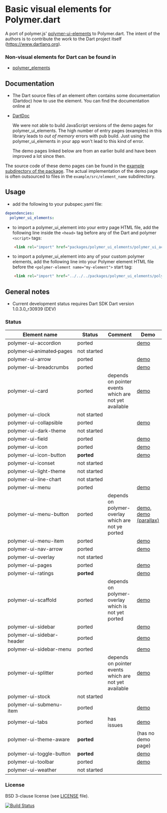 # Basic visual elements for Polymer.dart

A port of polymer.js' [polymer-ui-elements](https://github.com/Polymer/polymer-ui-elements) to Polymer.dart.
The intent of the authors is to contribute the work to the Dart project itself (https://www.dartlang.org).

### Non-visual elements for Dart can be found in
* [polymer_elements](https://github.com/ErikGrimes/polymer_elements)

## Documentation
* The Dart source files of an element often contains some documentation (Dartdoc) how to use the element. You can find the documentation online at  
* [DartDoc](http://erikgrimes.github.io/polymer_elements/docs/index.html)
    
    We were not able to build JavaScript versions of the demo pages for polymer_ui_elements.
    The high number of entry pages (examples) in this library leads to *out of memory* errors with pub build. 
    Just using the polymer_ui_elements in your app won't lead to this kind of error.
    
    The demo pages linked below are from an earlier build and have been improved a lot since then. 

The source code of these demo pages can be found in the [example subdirectory of the package](https://github.com/ErikGrimes/polymer_ui_elements/tree/master/example). 
The actual implementation of the demo page is often outsourced to files in the `example/src/element_name` subdirectory.

## Usage
* add the following to your pubspec.yaml file: 

```yaml
dependencies:
  polymer_ui_elements:
```

* to import a polymer_ui_element into your entry page HTML file, add the following line inside the `<head>` tag before any of the Dart and polymer `<script>` tags: 
  
```html  
    <link rel="import" href="packages/polymer_ui_elements/polymer_ui_accordion/polymer_ui_accordion.html">
```

* to import a polymer_ui_element into any of your custom polymer elements, add the following line into your Polymer element HTML file before the `<polymer-element name="my-element">` start tag:
  
```html
    <link rel="import" href="../../../packages/polymer_ui_elements/polymer_ui_icon/polymer_ui_icon.html">
```

## General notes

* Current development status requires Dart SDK Dart version 1.0.3.0_r30939 (DEV)

### Status

Element name               |   Status    | Comment          | Demo
-------------------------- | ----------- | ---------------- | ----
polymer-ui-accordion       | ported      |                  | [demo](http://erikgrimes.github.io/polymer_ui_elements/build_ui/polymer_ui_accordion.html)
polymer&#8209;ui&#8209;animated&#8209;pages  | not started |                  |     
polymer-ui-arrow           | ported      |                  | [demo](http://erikgrimes.github.io/polymer_elements/build_ui/polymer_ui_arrow.html)
polymer-ui-breadcrumbs     | ported      |              		| [demo](http://erikgrimes.github.io/polymer_elements/build_ui/polymer_ui_breadcrumbs.html)     
polymer-ui-card            | ported      | depends on pointer events which are not yet available | [demo](http://erikgrimes.github.io/polymer_elements/build_ui/polymer_ui_card.html) 
polymer-ui-clock           | not&nbsp;started |                  | 
polymer-ui-collapsible     | ported      |                  | [demo](http://erikgrimes.github.io/polymer_elements/build_ui/polymer_ui_collapsible.html)     
polymer-ui-dark-theme      | not started |                  |      
polymer-ui-field           | ported      |                  | [demo](http://erikgrimes.github.io/polymer_elements/build_ui/polymer_ui_field.html)
polymer-ui-icon            | ported      |              		| [demo](http://erikgrimes.github.io/polymer_elements/build_ui/polymer_ui_icon.html)     
polymer-ui-icon-button     | **ported**  |        					| [demo](http://erikgrimes.github.io/polymer_elements/build_ui/polymer_ui_icon_button.html)     
polymer-ui-iconset         | not started | 					        |      
polymer-ui-light-theme     | not started | 				        	|      
polymer-ui-line-chart      | not started | 					        |      
polymer-ui-menu            | ported      |              		| [demo](http://erikgrimes.github.io/polymer_elements/build_ui/polymer_ui_menu.html)     
polymer-ui-menu-button     | ported      | depends on polymer-overlay which are not ye ported | [demo](http://erikgrimes.github.io/polymer_elements/build_ui/polymer_ui_menu_button.html), [demo (parallax)](http://erikgrimes.github.io/polymer_elements/build_ui/polymer_ui_menu_button_parallax.html)
polymer-ui-menu-item       | ported      |                  | [demo](http://erikgrimes.github.io/polymer_elements/build_ui/polymer_ui_menu_item.html)     
polymer-ui-nav-arrow       | ported      |              		| [demo](http://erikgrimes.github.io/polymer_elements/build_ui/polymer_ui_nav_arrow.html)
polymer-ui-overlay         | not started |                  |
polymer-ui-pages           | ported      |                  | [demo](http://erikgrimes.github.io/polymer_elements/build_ui/polymer_ui_pages.html)
polymer-ui-ratings         | **ported**  |                  | [demo](http://erikgrimes.github.io/polymer_elements/build_ui/polymer_ui_ratings.html)
polymer-ui-scaffold        | ported      | depends on polymer-overlay which is not yet ported  | [demo](http://erikgrimes.github.io/polymer_elements/build_ui/polymer_ui_scaffold.html)
polymer-ui-sidebar         | ported      |                  | [demo](http://erikgrimes.github.io/polymer_elements/build_ui/polymer_ui_sidebar.html)
polymer-ui-sidebar-header  | ported      |                  | [demo](http://erikgrimes.github.io/polymer_elements/build_ui/polymer_ui_sidebar_header.html)
polymer-ui-sidebar-menu    | ported      |                  | [demo](http://erikgrimes.github.io/polymer_elements/build_ui/polymer_ui_sidebar_menu.html)
polymer-ui-splitter        | ported      | depends on pointer events which are not yet available | [demo](http://erikgrimes.github.io/polymer_elements/build_ui/polymer_ui_splitter.html)
polymer-ui-stock           | not started |                  | 
polymer-ui-submenu-item    | ported      |                  | [demo](http://erikgrimes.github.io/polymer_elements/build_ui/polymer_ui_submenu_item.html)
polymer-ui-tabs            | ported      | has issues       | [demo](http://erikgrimes.github.io/polymer_elements/build_ui/polymer_ui_tabs.html)
polymer-ui-theme-aware     | **ported**  |                  | (has no demo page)
polymer-ui-toggle-button   | **ported**  |                  | [demo](http://erikgrimes.github.io/polymer_elements/build_ui/polymer_ui_toggle_button.html)
polymer-ui-toolbar         | ported      |                  | [demo](http://erikgrimes.github.io/polymer_elements/build_ui/polymer_ui_toolbar.html)    
polymer-ui-weather         | not started |                  |    


### License
BSD 3-clause license (see [LICENSE](https://github.com/ErikGrimes/polymer-ui_elements/blob/master/LICENSE) file).

[![Build Status](https://drone.io/github.com/ErikGrimes/polymer_ui_elements/status.png)](https://drone.io/github.com/ErikGrimes/polymer_ui_elements/latest)


